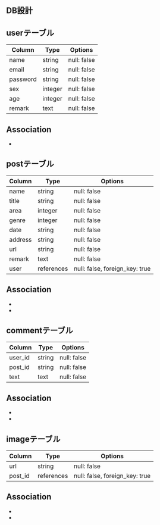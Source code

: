 ## DB設計

## userテーブル
|  Column   |  Type    |  Options                |
|  ------   |  ------  |  ---------------------  |
|  name     |  string  |  null: false            |
|  email    |  string  |  null: false            |
|  password |  string  |  null: false            |
|  sex      |  integer |  null: false            |
|  age      |  integer |  null: false            |
|  remark   |  text    |  null: false            |

## Association
- 



##  postテーブル
|  Column   |  Type      |  Options                       |
|  -------- |  ------    |  --------------------          |
|  name     |  string    |  null: false                   |
|  title    |  string    |  null: false                   |
|  area     |  integer   |  null: false                   |
|  genre    |  integer   |  null: false                   |
|  date     |  string    |  null: false                   |
|  address  |  string    |  null: false                   | 
|  url      |  string    |  null: false                   |
|  remark   |  text      |  null: false                   |
|  user     |  references| null: false, foreign_key: true |

## Association
-
-


## commentテーブル
|  Column   |  Type    |  Options                |
|  ------   |  ------  |  ---------------------  |
|  user_id  |  string  |  null: false            |
|  post_id  |  string  |  null: false            |
|  text     |  text    |  null: false            |

## Association
-
-


## imageテーブル
|  Column   |  Type        |  Options                        |
|  ------   |  ------      |  -----------------------------  |
|  url      |  string      |  null: false                    |
|  post_id  |  references  |  null: false, foreign_key: true |

## Association
-
-
